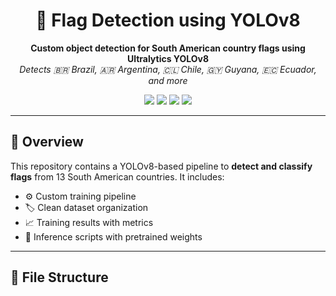 <h1 align="center">🚩 Flag Detection using YOLOv8</h1>

<p align="center">
  <b>Custom object detection for South American country flags using Ultralytics YOLOv8</b><br>
  <i>Detects 🇧🇷 Brazil, 🇦🇷 Argentina, 🇨🇱 Chile, 🇬🇾 Guyana, 🇪🇨 Ecuador, and more</i>
</p>

<p align="center">
  <img src="https://img.shields.io/badge/YOLOv8-ultralytics-blue" />
  <img src="https://img.shields.io/github/last-commit/7mgppp1903/flag-detection-YOLOv8" />
  <img src="https://img.shields.io/github/languages/top/7mgppp1903/flag-detection-YOLOv8" />
  <img src="https://img.shields.io/badge/Made%20With-%F0%9F%94%A5Python-blue" />
</p>

---

## 🧠 Overview

This repository contains a YOLOv8-based pipeline to **detect and classify flags** from 13 South American countries. It includes:

- ⚙️ Custom training pipeline
- 🏷️ Clean dataset organization
- 📈 Training results with metrics
- 🧪 Inference scripts with pretrained weights

---

## 📁 File Structure


